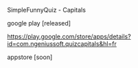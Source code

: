 SimpleFunnyQuiz - Capitals

google play [released]

https://play.google.com/store/apps/details?id=com.ngeniussoft.quizcapitals&hl=fr

appstore [soon]
